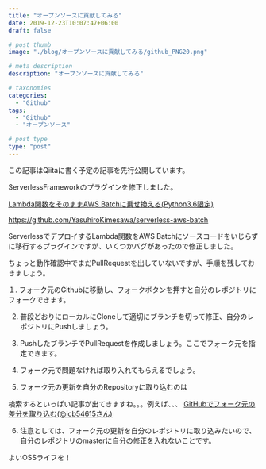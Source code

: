 ```yaml
---
title: "オープンソースに貢献してみる"
date: 2019-12-23T10:07:47+06:00
draft: false

# post thumb
image: "./blog/オープンソースに貢献してみる/github_PNG20.png"

# meta description
description: "オープンソースに貢献してみる"

# taxonomies
categories: 
  - "Github"
tags:
  - "Github"
  - "オープンソース"

# post type
type: "post"
---
```


この記事はQiitaに書く予定の記事を先行公開しています。

ServerlessFrameworkのプラグインを修正しました。

[Lambda関数をそのままAWS Batchに乗せ換える(Python3.6限定)](https://qiita.com/YasuhiroKimesawa/items/8d7ada7cc8bddd24d60b)

https://github.com/YasuhiroKimesawa/serverless-aws-batch


ServerlessでデプロイするLambda関数をAWS Batchにソースコードをいじらずに移行するプラグインですが、いくつかバグがあったので修正しました。

ちょっと動作確認中でまだPullRequestを出していないですが、手順を残しておきましょう。

１. フォーク元のGithubに移動し、フォークボタンを押すと自分のレポジトリにフォークできます。

2. 普段どおりにローカルにCloneして適切にブランチを切って修正、自分のレポジトリにPushしましょう。

3. PushしたブランチでPullRequestを作成しましょう。ここでフォーク元を指定できます。

4. フォーク元で問題なければ取り入れてもらえるでしょう。

5. フォーク元の更新を自分のRepositoryに取り込むのは

検索するといっぱい記事が出てきますね。。。例えば、、、
[GitHubでフォーク元の差分を取り込む(@icb54615さん)](https://qiita.com/icb54615/items/3544c419a3f6fc3534fb)

6. 注意としては、フォーク元の更新を自分のレポジトリに取り込みたいので、自分のレポジトリのmasterに自分の修正を入れないことです。

よいOSSライフを！